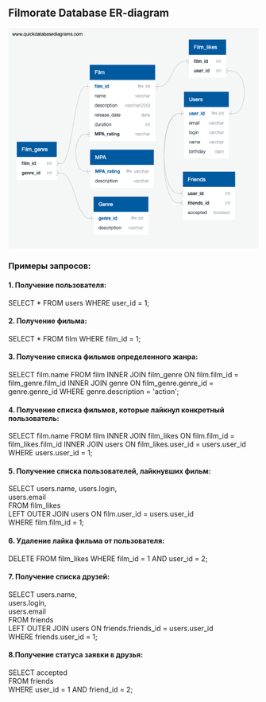 ## Filmorate Database ER-diagram

![ER-diagram](https://github.com/ianibaeva/java-filmorate/blob/main/QuickDBD-export%20(3).png)

### Примеры запросов:

#### 1. Получение пользователя:
SELECT *
FROM users
WHERE user_id = 1;

#### 2. Получение фильма:
SELECT *
FROM film 
WHERE film_id = 1;

#### 3. Получение списка фильмов определенного жанра:
SELECT film.name 
FROM film 
INNER JOIN film_genre ON film.film_id = film_genre.film_id 
INNER JOIN genre ON film_genre.genre_id = genre.genre_id 
WHERE genre.description = 'action';

#### 4. Получение списка фильмов, которые лайкнул конкретный пользователь:
SELECT film.name 
FROM film 
INNER JOIN film_likes ON film.film_id = film_likes.film_id 
INNER JOIN users ON film_likes.user_id = users.user_id 
WHERE users.user_id = 1;

#### 5. Получение списка пользователей, лайкнувших фильм:
SELECT users.name,
users.login,  
users.email  
FROM film_likes  
LEFT OUTER JOIN users ON film.user_id = users.user_id  
WHERE film.film_id = 1;

#### 6. Удаление лайка фильма от пользователя:
DELETE FROM film_likes 
WHERE film_id = 1 AND user_id = 2;

#### 7. Получение списка друзей:
SELECT users.name,  
users.login,  
users.email  
FROM friends  
LEFT OUTER JOIN users ON friends.friends_id = users.user_id  
WHERE friends.user_id = 1; 

#### 8.Получение статуса заявки в друзья:
SELECT accepted  
FROM friends   
WHERE user_id = 1 AND friend_id = 2;  